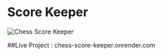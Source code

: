 # Score Keeper

![Chess Score Keeper](https://user-images.githubusercontent.com/104242641/212827940-85c5da22-0ad1-4efb-97d8-dfd6ac95dd03.png)


##Live Project : chess-score-keeper.onrender.com
